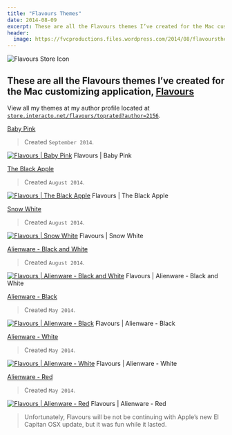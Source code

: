 ```yaml
---
title: "Flavours Themes"
date: 2014-08-09
excerpt: These are all the Flavours themes I’ve created for the Mac customizing application, Flavours.
header:
  image: https://fvcproductions.files.wordpress.com/2014/08/flavoursthemes.jpg?w=1440
---
```


![Flavours Store Icon](https://store.interacto.net/flavours/global/store/images/store@384.png)

## These are all the Flavours themes I’ve created for the Mac customizing application, [Flavours](https://www.flavours.interacto.net/ "Flavours")

View all my themes at my author profile located at [`store.interacto.net/flavours/toprated?author=2156`](https://store.interacto.net/flavours/toprated?author=2156 "Flavours Store").

[Baby Pink](https://store.interacto.net/flavours/uuid/9D0FD386-8DD1-4934-B566-1C095BB919CC)

> Created `September 2014`.

[![Flavours | Baby Pink](https://fvcproductions.files.wordpress.com/2015/09/flavours-baby-pink.png)](https://fvcproductions.files.wordpress.com/2015/09/flavours-baby-pink.png) Flavours | Baby Pink

[The Black Apple](https://store.interacto.net/flavours/uuid/85C33D67-F9BB-4D59-A516-E1E7A45109F1)

> Created `August 2014`.

[![Flavours | The Black Apple](https://fvcproductions.files.wordpress.com/2014/08/85c33d67-f9bb-4d59-a516-e1e7a45109f1_2-1618-flavour.png)](https://fvcproductions.files.wordpress.com/2014/08/85c33d67-f9bb-4d59-a516-e1e7a45109f1_2-1618-flavour.png) Flavours | The Black Apple

[Snow White](https://store.interacto.net/flavours/uuid/438AE9DE-0E77-4D22-BE08-DD1FBF4E1B6B)

> Created `August 2014`.

[![Flavours | Snow White](https://fvcproductions.files.wordpress.com/2015/09/flavours-snow-white.png)](https://fvcproductions.files.wordpress.com/2015/09/flavours-snow-white.png) Flavours | Snow White

[Alienware - Black and White](https://store.interacto.net/flavours/uuid/5A50D6B9-F5A0-424E-B8CD-D34C1C72C49F)

> Created `August 2014`.

[![Flavours | Alienware - Black and White](https://fvcproductions.files.wordpress.com/2015/09/flavours-alienware-black-and-white.png)](https://fvcproductions.files.wordpress.com/2015/09/flavours-alienware-black-and-white.png) Flavours | Alienware - Black and White

[Alienware - Black](https://store.interacto.net/flavours/uuid/B839C9C1-FBE0-42DE-8274-435644858FCE)

> Created `May 2014`.

[![Flavours | Alienware - Black](https://fvcproductions.files.wordpress.com/2015/09/flavours-alienware-black.png)](https://fvcproductions.files.wordpress.com/2015/09/flavours-alienware-black.png) Flavours | Alienware - Black

[Alienware - White](https://store.interacto.net/flavours/uuid/0DF031F5-CE3A-4DE1-B550-F5F80FD92DAB)

> Created `May 2014`.

[![Flavours | Alienware - White](https://fvcproductions.files.wordpress.com/2015/09/flavours-alienware-white.png)](https://fvcproductions.files.wordpress.com/2015/09/flavours-alienware-white.png) Flavours | Alienware - White

[Alienware - Red](https://store.interacto.net/flavours/uuid/711CDD64-DCAF-4198-BE2F-55BF360C88DF)

> Created `May 2014`.

[![Flavours | Alienware - Red](https://fvcproductions.files.wordpress.com/2015/09/flavours-alienware-red.png)](https://fvcproductions.files.wordpress.com/2015/09/flavours-alienware-red.png) Flavours | Alienware - Red

> Unfortunately, Flavours will be not be continuing with Apple’s new El Capitan OSX update, but it was fun while it lasted.